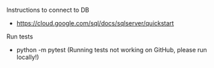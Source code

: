Instructions to connect to DB
* https://cloud.google.com/sql/docs/sqlserver/quickstart

Run tests
* python -m pytest (Running tests not working on GitHub, please run locally!)
